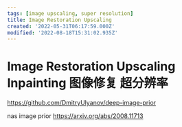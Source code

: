 ```yaml
---
tags: [image upscaling, super resolution]
title: Image Restoration Upscaling
created: '2022-05-31T06:17:59.000Z'
modified: '2022-08-18T15:31:02.935Z'
---
```


# Image Restoration Upscaling Inpainting 图像修复 超分辨率

https://github.com/DmitryUlyanov/deep-image-prior

nas image prior
https://arxiv.org/abs/2008.11713
